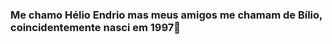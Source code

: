 ### Me chamo Hélio Endrio mas meus amigos me chamam de Bílio, coincidentemente nasci em 1997👋

<!--
**bilio97/bilio97** is a ✨ _special_ ✨ repository because its `README.md` (this file) appears on your GitHub profile.

Here are some ideas to get you started:

- 🔭 Atualmente estou trabalhando com Node.Js ...
- 🌱 Estou estudando typescript ...

